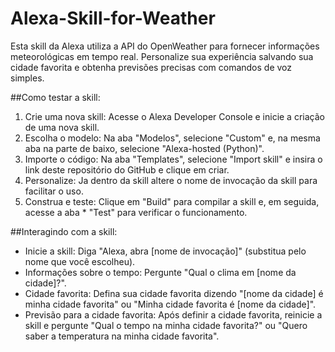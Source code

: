 # Alexa-Skill-for-Weather
Esta skill da Alexa utiliza a API do OpenWeather para fornecer informações meteorológicas em tempo real. Personalize sua experiência salvando sua cidade favorita e obtenha previsões precisas com comandos de voz simples.

##Como testar a skill:

1. Crie uma nova skill: Acesse o Alexa Developer Console e inicie a criação de uma nova skill.
2. Escolha o modelo: Na aba "Modelos", selecione "Custom" e, na mesma aba na parte de baixo, selecione "Alexa-hosted (Python)".
3. Importe o código: Na aba "Templates", selecione "Import skill" e insira o link deste repositório do GitHub e clique em criar.
4. Personalize: Ja dentro da skill altere o nome de invocação da skill para facilitar o uso.
5. Construa e teste: Clique em "Build" para compilar a skill e, em seguida, acesse a aba * "Test" para verificar o funcionamento.

##Interagindo com a skill:

- Inicie a skill: Diga "Alexa, abra [nome de invocação]" (substitua pelo nome que você escolheu).
- Informações sobre o tempo: Pergunte "Qual o clima em [nome da cidade]?".
- Cidade favorita: Defina sua cidade favorita dizendo "[nome da cidade] é minha cidade favorita" ou "Minha cidade favorita é [nome da cidade]".
- Previsão para a cidade favorita: Após definir a cidade favorita, reinicie a skill e pergunte "Qual o tempo na minha cidade favorita?" ou "Quero saber a temperatura na minha cidade favorita".
